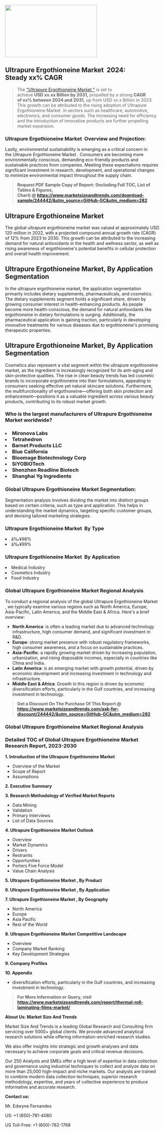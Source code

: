 <p><img class="alignnone size-medium wp-image-20088" src="https://ffe5etoiles.com/wp-content/uploads/2024/12/MST1-300x171.png" alt="" width="300" height="171" /></p><h2 id="ember46" class="ember-view reader-text-block__heading-2">Ultrapure Ergothioneine Market &nbsp;2024: Steady&nbsp;xx% CAGR</h2><blockquote id="ember47" class="ember-view reader-text-block__blockquote">The&nbsp;<a class="app-aware-link " href="https://www.marketsizeandtrends.com/download-sample/244442/&utm_source=GitHub-GC&utm_medium=282" target="_blank" data-test-app-aware-link="">"Ultrapure Ergothioneine Market "</a>&nbsp;is set to achieve&nbsp;<strong>USD&nbsp;xx.xx&nbsp;Billion by 2031,</strong>&nbsp;propelled by a strong&nbsp;<strong>CAGR of&nbsp;xx% between 2024 and 2031,</strong>&nbsp;up from USD xx.x Billion in 2023. This growth can be attributed to the rising adoption of&nbsp;Ultrapure Ergothioneine Market &nbsp;in sectors such as healthcare, automotive, electronics, and consumer goods. The increasing need for efficiency and the introduction of innovative products are further propelling market expansion.</blockquote><h3 id="ember48" class="ember-view reader-text-block__heading-3">Ultrapure Ergothioneine Market &nbsp;Overview and Projection:</h3><p id="ember49" class="ember-view reader-text-block__paragraph">Lastly, environmental sustainability is emerging as a critical concern in the&nbsp;Ultrapure Ergothioneine Market . Consumers are becoming more environmentally conscious, demanding eco-friendly products and sustainable practices from companies. Meeting these expectations requires significant investment in research, development, and operational changes to minimize environmental impact throughout the supply chain.</p><blockquote id="ember50" class="ember-view reader-text-block__blockquote"><strong>Request PDF Sample Copy of Report: (Including Full TOC, List of Tables &amp; Figures, Chart)&nbsp;@&nbsp;<strong><a href="https://www.marketsizeandtrends.com/download-sample/244442/&utm_source=GitHub-GC&utm_medium=282" target="_blank">https://www.marketsizeandtrends.com/download-sample/244442/&utm_source=GitHub-GC&utm_medium=282</a></strong></strong></blockquote><h3 class=""><h2>Ultrapure Ergothioneine Market</h2><p>The global ultrapure ergothioneine market was valued at approximately USD 120 million in 2022, with a projected compound annual growth rate (CAGR) of 12% from 2023 to 2030. This growth can be attributed to the increasing demand for natural antioxidants in the health and wellness sector, as well as rising awareness of ergothioneine's potential benefits in cellular protection and overall health improvement.</p><h2>Ultrapure Ergothioneine Market, By Application Segmentation</h2><p>In the ultrapure ergothioneine market, the application segmentation primarily includes dietary supplements, pharmaceuticals, and cosmetics. The dietary supplements segment holds a significant share, driven by growing consumer interest in health-enhancing products. As people become more health-conscious, the demand for natural antioxidants like ergothioneine in dietary formulations is surging. Additionally, the pharmaceutical application is gaining traction, particularly in developing innovative treatments for various diseases due to ergothioneine's promising therapeutic properties.</p><h2>Ultrapure Ergothioneine Market, By Application Segmentation</h2><p>Cosmetics also represent a vital segment within the ultrapure ergothioneine market, as the ingredient is increasingly recognized for its anti-aging and skin-protective qualities. The rise in clean beauty trends has led cosmetic brands to incorporate ergothioneine into their formulations, appealing to consumers seeking effective yet natural skincare solutions. Furthermore, the multifunctionality of ergothioneine—offering both skin protection and enhancement—positions it as a valuable ingredient across various beauty products, contributing to its robust market growth.</p></h3><h3 id="" class="">Who is the largest manufacturers of&nbsp;Ultrapure Ergothioneine Market worldwide?</h3><h3 class=""></Li><Li>Mironova Labs</Li><Li> Tetrahedron</Li><Li> Barnet Products LLC</Li><Li> Blue California</Li><Li> Bloomage Biotechnology Corp</Li><Li> SiYOBIOTech</Li><Li> Shenzhen Readline Biotech</Li><Li> Shanghai Yg Ingredients</h3><h3 id="ember53" class="ember-view reader-text-block__heading-3">Global&nbsp;Ultrapure Ergothioneine Market Segmentation:</h3><p id="ember54" class="ember-view reader-text-block__paragraph">Segmentation analysis involves dividing the market into distinct groups based on certain criteria, such as type and application. This helps in understanding the market dynamics, targeting specific customer groups, and devising tailored marketing strategies.</p><h3 id="" class="">Ultrapure Ergothioneine Market &nbsp;By Type</h3><p></Li><Li>â‰¥98%</Li><Li> â‰¥99%</p><h3 id="" class="">Ultrapure Ergothioneine Market &nbsp;By Application</h3><p class=""></Li><Li>Medical Industry</Li><Li> Cosmetics Industry</Li><Li> Food Industry</p><h3 id="ember62" class="ember-view reader-text-block__heading-3">Global Ultrapure Ergothioneine Market Regional Analysis</h3><p id="ember63" class="ember-view reader-text-block__paragraph">To conduct a regional analysis of the global Ultrapure Ergothioneine Market , we typically examine various regions such as North America, Europe, Asia-Pacific, Latin America, and the Middle East &amp; Africa. Here's a brief overview:</p><ul><li><strong>North America</strong>: is often a leading market due to advanced technology infrastructure, high consumer demand, and significant investment in R&amp;D.</li><li><strong>Europe</strong>: strong market presence with robust regulatory frameworks, high consumer awareness, and a focus on sustainable practices.</li><li><strong>Asia-Pacific</strong>: a rapidly growing market driven by increasing population, urbanization, and rising disposable incomes, especially in countries like China and India.</li><li><strong>Latin America</strong>: is an emerging market with growth potential, driven by economic development and increasing investment in technology and infrastructure.</li><li><strong>Middle East &amp; Africa</strong>: Growth in this region is driven by economic diversification efforts, particularly in the Gulf countries, and increasing investment in technology.</li></ul><blockquote id="ember61" class="ember-view reader-text-block__blockquote"><strong>Get a Discount On The Purchase Of This Report @ <strong><a href="https://html-cleaner.com/" target="">https://www.marketsizeandtrends.com/ask-for-discount/244442/&utm_source=GitHub-GC&utm_medium=282</a></strong></strong></blockquote><h3 id="ember62" class="ember-view reader-text-block__heading-3">Global Ultrapure Ergothioneine Market Regional Analysis</h3><h3 id="" class="">Detailed TOC of Global Ultrapure Ergothioneine Market Research Report, 2023-2030</h3><p id="" class=""><strong>1. Introduction of the Ultrapure Ergothioneine Market </strong></p><ul><li>Overview of the Market</li><li>Scope of Report</li><li>Assumptions</li></ul><p id="" class=""><strong>2. Executive Summary</strong></p><p id="" class=""><strong>3. Research Methodology of Verified Market Reports</strong></p><ul><li>Data Mining</li><li>Validation</li><li>Primary Interviews</li><li>List of Data Sources</li></ul><p id="" class=""><strong>4. Ultrapure Ergothioneine Market Outlook</strong></p><ul><li>Overview</li><li>Market Dynamics</li><li>Drivers</li><li>Restraints</li><li>Opportunities</li><li>Porters Five Force Model</li><li>Value Chain Analysis</li></ul><p id="" class=""><strong>5. Ultrapure Ergothioneine Market , By Product</strong></p><p id="" class=""><strong>6. Ultrapure Ergothioneine Market , By Application</strong></p><p id="" class=""><strong>7. Ultrapure Ergothioneine Market , By Geography</strong></p><ul><li>North America</li><li>Europe</li><li>Asia Pacific</li><li>Rest of the World</li></ul><p id="" class=""><strong>8. Ultrapure Ergothioneine Market Competitive Landscape</strong></p><ul><li>Overview</li><li>Company Market Ranking</li><li>Key Development Strategies</li></ul><p id="" class=""><strong>9. Company Profiles</strong></p><p id="" class=""><strong>10. Appendix</strong></p><ul><li>diversification efforts, particularly in the Gulf countries, and increasing investment in technology.</li></ul><blockquote id="ember65" class="ember-view reader-text-block__blockquote"><strong>For More Information or Query, visit <strong><strong><a href="https://html-cleaner.com/" target="">https://www.marketsizeandtrends.com/report/thermal-roll-laminating-films-market/</a></strong></strong></strong></blockquote><p id="" class=""><strong>About Us: Market Size And Trends</strong></p><p id="" class="">Market Size And Trends is a leading Global Research and Consulting firm servicing over 5000+ global clients. We provide advanced analytical research solutions while offering information-enriched research studies.</p><p id="" class="">We also offer insights into strategic and growth analyses and data necessary to achieve corporate goals and critical revenue decisions.</p><p id="" class="">Our 250 Analysts and SMEs offer a high level of expertise in data collection and governance using industrial techniques to collect and analyze data on more than 25,000 high-impact and niche markets. Our analysts are trained to combine modern data collection techniques, superior research methodology, expertise, and years of collective experience to produce informative and accurate research.</p><p id="" class=""><strong>Contact us:</strong></p><p id="" class="">Mr. Edwyne Fernandes</p><p id="" class="">US: +1 (650)-781-4080</p><p id="" class="">US Toll-Free: +1 (800)-782-1768</p>
